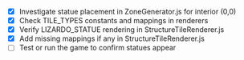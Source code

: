 - [x] Investigate statue placement in ZoneGenerator.js for interior (0,0)
- [x] Check TILE_TYPES constants and mappings in renderers
- [x] Verify LIZARDO_STATUE rendering in StructureTileRenderer.js
- [x] Add missing mappings if any in StructureTileRenderer.js
- [ ] Test or run the game to confirm statues appear
